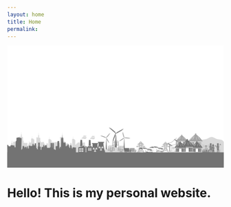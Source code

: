 ```yaml
---
layout: home
title: Home
permalink: 
---
```

![Image](gallery/banner.png)

# Hello! This is my personal website.